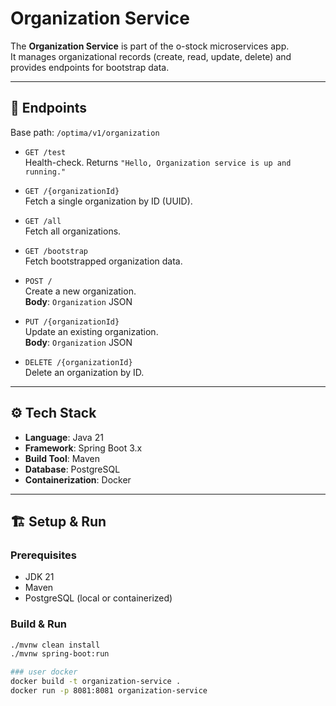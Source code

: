 # Organization Service

The **Organization Service** is part of the o-stock microservices app.  
It manages organizational records (create, read, update, delete) and provides endpoints for bootstrap data.

---

## 🚀 Endpoints

Base path: `/optima/v1/organization`

- `GET /test`  
  Health-check. Returns `"Hello, Organization service is up and running."`

- `GET /{organizationId}`  
  Fetch a single organization by ID (UUID).

- `GET /all`  
  Fetch all organizations.

- `GET /bootstrap`  
  Fetch bootstrapped organization data.

- `POST /`  
  Create a new organization.  
  **Body**: `Organization` JSON

- `PUT /{organizationId}`  
  Update an existing organization.  
  **Body**: `Organization` JSON

- `DELETE /{organizationId}`  
  Delete an organization by ID.  

---

## ⚙️ Tech Stack

- **Language**: Java 21  
- **Framework**: Spring Boot 3.x  
- **Build Tool**: Maven  
- **Database**: PostgreSQL  
- **Containerization**: Docker  

---

## 🏗️ Setup & Run

### Prerequisites
- JDK 21
- Maven
- PostgreSQL (local or containerized)

### Build & Run
```bash
./mvnw clean install
./mvnw spring-boot:run

### user docker
docker build -t organization-service .
docker run -p 8081:8081 organization-service

